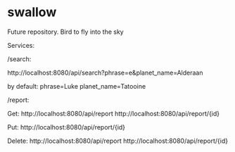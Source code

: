 # swallow
 Future repository. Bird to fly into the sky
 
 Services:

/search:


  http://localhost:8080/api/search?phrase=e&planet_name=Alderaan
  
  by default: phrase=Luke
              planet_name=Tatooine
              
              
/report:


  Get:
  http://localhost:8080/api/report
  http://localhost:8080/api/report/{id}
  
  
  Put:
  http://localhost:8080/api/report/{id}
  
  
  Delete:
  http://localhost:8080/api/report
  http://localhost:8080/api/report/{id}
